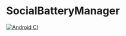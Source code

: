 # SocialBatteryManager

[![Android CI](https://github.com/OWNER/SocialBatteryManager/actions/workflows/android-ci.yml/badge.svg)](https://github.com/OWNER/SocialBatteryManager/actions/workflows/android-ci.yml)

